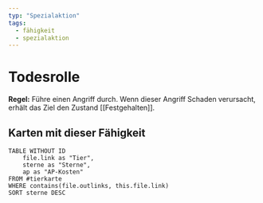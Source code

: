 ```yaml
---
typ: "Spezialaktion"
tags:   
  - fähigkeit
  - spezialaktion
---  
```


# Todesrolle
**Regel:** Führe einen Angriff durch. Wenn dieser Angriff Schaden verursacht, erhält das Ziel den Zustand [[Festgehalten]].

## Karten mit dieser Fähigkeit  
```dataview 
TABLE WITHOUT ID   
	file.link as "Tier",  
	sterne as "Sterne",   
	ap as "AP-Kosten" 
FROM #tierkarte 
WHERE contains(file.outlinks, this.file.link) 
SORT sterne DESC